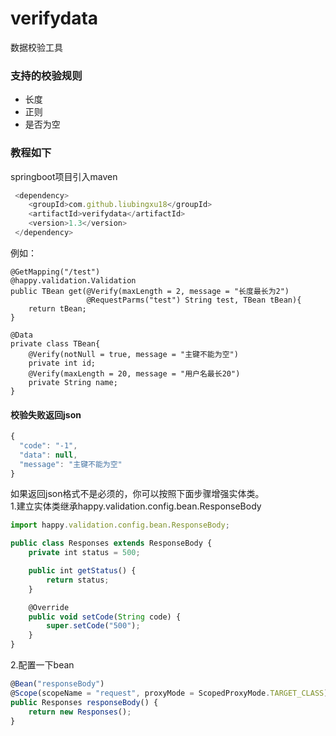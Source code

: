 # verifydata
数据校验工具
### 支持的校验规则

- 长度
- 正则
- 是否为空

### 教程如下

springboot项目引入maven  
```javascript
 <dependency>
    <groupId>com.github.liubingxu18</groupId>
    <artifactId>verifydata</artifactId>
    <version>1.3</version>
 </dependency>
```
例如：

    @GetMapping("/test")
    @happy.validation.Validation
    public TBean get(@Verify(maxLength = 2, message = "长度最长为2") 
                     @RequestParms("test") String test, TBean tBean){
        return tBean;
    }

    @Data
    private class TBean{
        @Verify(notNull = true, message = "主键不能为空")
        private int id;
        @Verify(maxLength = 20, message = "用户名最长20")
        private String name;
    }

#### 校验失败返回json
```javascript
{
  "code": "-1",
  "data": null,
  "message": "主键不能为空"
}
```  
如果返回json格式不是必须的，你可以按照下面步骤增强实体类。   
1.建立实体类继承happy.validation.config.bean.ResponseBody   
```javascript
import happy.validation.config.bean.ResponseBody;

public class Responses extends ResponseBody {
    private int status = 500;

    public int getStatus() {
        return status;
    }

    @Override
    public void setCode(String code) {
        super.setCode("500");
    }
}
```
2.配置一下bean
```javascript
@Bean("responseBody")
@Scope(scopeName = "request", proxyMode = ScopedProxyMode.TARGET_CLASS)
public Responses responseBody() {
    return new Responses();
} 
```


